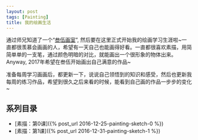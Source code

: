 ```yaml
---
layout: post    
tags: [Painting]
title: 我的绘画生活
---
```


通过师兄知道了一个“[叁伍画室](http://www.art-35.com/)”, 然后要在这里正式开始我的绘画学习生涯啦~一直都很羡慕会画画的人，希望有一天自己也能画得好看。一直都很喜欢素描，用简简单单的一支笔，通过颜色明暗的对比，就能画出一个很形象的物体出来。Anyway, 2017年希望在叁伍开始画出自己满意的作品~

准备每周学习画画后，都更新一下，说说自己领悟到的知识和感受，然后也更新我每周的练习作品，希望到很久之后来看的时候，能看到自己画的作品一步步的变化~

## 系列目录

+ [素描：第0课]({% post_url 2016-12-25-painting-sketch-0 %})
+ [素描：第1课]({% post_url 2016-12-31-painting-sketch-1 %})
